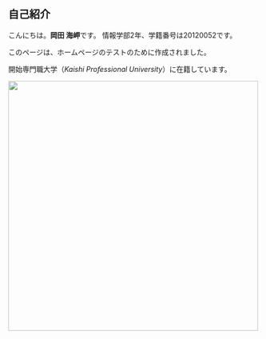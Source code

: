 
## 自己紹介

こんにちは。**岡田 海岬**です。
情報学部2年、学籍番号は20120052です。


このページは、ホームページのテストのために作成されました。

開始専門職大学（_Kaishi Professional University_）に在籍しています。

<img src="https://user-images.githubusercontent.com/95010965/143984899-91850887-d674-44f8-a4bd-a3a068dc9329.jpg" width="500">


